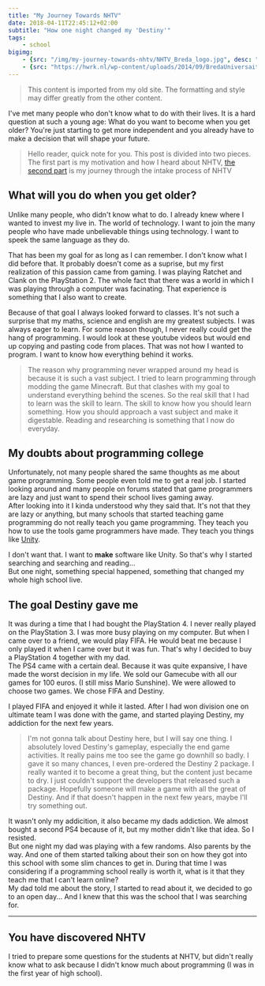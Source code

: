 ```yaml
---
title: "My Journey Towards NHTV"
date: 2018-04-11T22:45:12+02:00
subtitle: "How one night changed my 'Destiny'"
tags: 
    - school
bigimg: 
    - {src: "/img/my-journey-towards-nhtv/NHTV_Breda_logo.jpg", desc: "The old NHTV logo"}
    - {src: "https://hwrk.nl/wp-content/uploads/2014/09/BredaUniversaity.jpg", desc: "The new Breda University logo"}
---
```

> This content is imported from my old site. The formatting and style may differ greatly from the other content.

I've met many people who don't know what to do with their lives. It is a hard question at such a young age: What do you want to become when you get older? You're just starting to get more independent and you already have to make a decision that will shape your future.  
<!--more-->

> Hello reader, quick note for you. This post is divided into two pieces. The first part is my motivation and how I heard about NHTV, [the second part](#you-have-discovered-nhtv) is my journey through the intake process of NHTV

## What will you do when you get older?
Unlike many people, who didn't know what to do. I already knew where I wanted to invest my live in. The world of technology. I want to join the many people who have made unbelievable things using technology. I want to speek the same language as they do. 

That has been my goal for as long as I can remember. I don't know what I did before that. It probably doesn't come as a suprise, but my first realization of this passion came from gaming. I was playing Ratchet and Clank on the PlayStation 2. The whole fact that there was a world in which I was playing through a computer was facinating. That experience is something that I also want to create.

Because of that goal I always looked forward to classes. It's not such a surprise that my maths, science and english are my greatest subjects. I was always eager to learn. For some reason though, I never really could get the hang of programming. I would look at these youtube videos but would end up copying and pasting code from places. That was not how I wanted to program. I want to know how everything behind it works.

> The reason why programming never wrapped around my head is because it is such a vast subject. I tried to learn programming through modding the game Minecraft. But that clashes with my goal to understand everything behind the scenes. So the real skill that I had to learn was the skill to learn. The skill to know how you should learn something. How you should approach a vast subject and make it digestable. Reading and researching is something that I now do everyday.

## My doubts about programming college
Unfortunately, not many people shared the same thoughts as me about game programming. Some people even told me to get a real job. I started looking around and many people on forums stated that game programmers are lazy and just want to spend their school lives gaming away.  
After looking into it I kinda understood why they said that. It's not that they are lazy or anything, but many schools that started teaching game programming do not really teach you game programming. They teach you how to use the tools game programmers have made. They teach you things like [Unity](https://unity3d.com).

I don't want that. I want to **make** software like Unity. So that's why I started searching and searching and reading...  
But one night, something special happened, something that changed my whole high school live. 

## The goal Destiny gave me
It was during a time that I had bought the PlayStation 4. I never really played on the PlayStation 3. I was more busy playing on my computer. But when I came over to a friend, we would play FIFA. He would beat me because I only played it when I came over but it was fun. That's why I decided to buy a PlayStation 4 together with my dad.  
The PS4 came with a certain deal. Because it was quite expansive, I have made the worst decision in my life. We sold our Gamecube with all our games for 100 euros. (I still miss Mario Sunshine). We were allowed to choose two games. We chose FIFA and Destiny.

I played FIFA and enjoyed it while it lasted. After I had won division one on ultimate team I was done with the game, and started playing Destiny, my addiction for the next few years.

> I'm not gonna talk about Destiny here, but I will say one thing. I absolutely loved Destiny's gameplay, especially the end game activities. It really pains me too see the game go downhill so badly. I gave it so many chances, I even pre-ordered the Destiny 2 package. I really wanted it to become a great thing, but the content just became to dry. I just couldn't support the developers that released such a package. Hopefully someone will make a game with all the great of Destiny. And if that doesn't happen in the next few years, maybe I'll try something out. 

It wasn't only my addicition, it also became my dads addiction. We almost bought a second PS4 because of it, but my mother didn't like that idea. So I resisted.  
But one night my dad was playing with a few randoms. Also parents by the way. And one of them started talking about their son on how they got into this school with some slim chances to get in. During that time I was considering if a programming school really is worth it, what is it that they teach me that I can't learn online?  
My dad told me about the story, I started to read about it, we decided to go to an open day... And I knew that this was the school that I was searching for.
___
## You have discovered NHTV
I tried to prepare some questions for the students at NHTV, but didn't really know what to ask because I didn't know much about programming (I was in the first year of high school). 